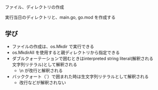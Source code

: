 ファイル、ディレクトリの作成

実行当日のディレクトリと、main.go, go.mod を作成する

## 学び
- ファイルの作成は、os.Mkdir で実行できる
- os.MkdirAll を使用すると親ディレクトリから指定できる
- ダブルクォーテーションで囲むときはinterpreted string literal(解釈される文字列リテラル)として解釈される
    - \n が改行と解釈される
- バッククォート（`）で囲まれた時は生文字列リテラルとして解釈される
    - 改行などが解釈されない

